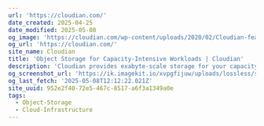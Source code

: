 ```yaml
---
url: 'https://cloudian.com/'
date_created: 2025-04-25
date_modified: 2025-05-08
og_image: 'https://cloudian.com/wp-content/uploads/2020/02/Cloudian-featured-image.jpg'
og_url: 'https://cloudian.com/'
site_name: Cloudian
title: 'Object Storage for Capacity-Intensive Workloads | Cloudian'
description: 'Cloudian provides exabyte-scale storage for your capacity-intensive workloads: S3-compatible storage for on-prem, hybrid cloud, and multi-cloud.'
og_screenshot_url: 'https://ik.imagekit.io/xvpgfijuw/uploads/lossless/screenshots/20250604_Cloudian_og_screenshot.jpeg'
og_last_fetch: '2025-05-08T12:12:22.021Z'
site_uuid: 952e2f40-72e5-467c-8517-a6f3a1349a0e
tags:
  - Object-Storage
  - Cloud-Infrastructure
---
```



